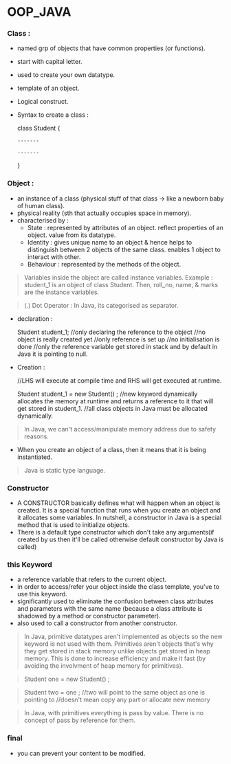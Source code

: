# OOP_JAVA

### Class : 
* named grp of objects that have common properties (or functions).
* start with capital letter.
* used to create your own datatype.
* template of an object.
* Logical construct.
* Syntax to create a class :

  class Student {
  
      -------

      -------
  
  }

### Object :
* an instance of a class (physical stuff of that class -> like a newborn baby of human class).
* physical reality (sth that actually occupies space in memory).
* characterised by :
  * State : represented by attributes of an object. reflect properties of an object. value from its datatype.
  * Identity : gives unique name to an object & hence helps to distinguish between 2 objects of the same class. enables 1 object to interact with other.
  * Behaviour : represented by the methods of the object.

> Variables inside the object are called instance variables. Example : student_1 is an object of class Student. Then, roll_no, name, & marks are the instance variables.

> (.) Dot Operator : In Java, its categorised as separator.

* declaration  :

  Student student_1;  //only declaring the reference to the object  //no object is really created yet  //only reference is set up  //no initialisation is done  //only the reference variable get stored in stack and by default in Java it is pointing to null.

* Creation :

  //LHS will execute at compile time and RHS will get executed at runtime.
  
  Student student_1 = new Student() ;  //new keyword dynamically allocates the memory at runtime and returns a reference to it that will get stored in student_1.  //all class objects in Java must be allocated dynamically.

> In Java, we can't access/manipulate memory address due to safety reasons.
* When you create an object of a class, then it means that it is being instantiated.

> Java is static type language.

### Constructor
* A CONSTRUCTOR basically defines what will happen when an object is created. It is a special function that runs when you create an object and it allocates some variables. In nutshell, a constructor in Java is a special method that is used to initialize objects.
* There is a default type constructor which don't take any arguments(if created by us then it'll be called otherwise default constructor by Java is called)

### this Keyword
* a reference variable that refers to the current object.
* in order to access/refer your object inside the class template, you've to use this keyword.
* significantly used to eliminate the confusion between class attributes and parameters with the same name (because a class attribute is shadowed by a method or constructor parameter).
* also used to call a constructor from another constructor.

> In Java, primitive datatypes aren't implemented as objects so the new keyword is not used with them. Primitives aren't objects that's why they get stored in stack memory unlike objects get stored in heap memory. This is done to increase efficiency and make it fast (by avoiding the involvment of heap memory for primitives).

> Student one = new Student() ;

> Student two = one ; //two will point to the same object as one is pointing to //doesn't mean copy any part or allocate new memory 

> In Java, with primitives everything is pass by value. There is no concept of pass by reference for them.

### final
* you can prevent your content to be modified.
